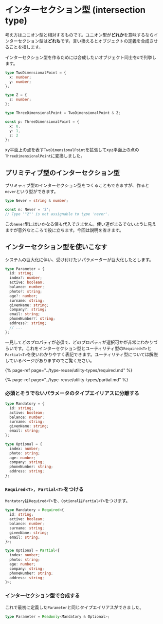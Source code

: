 # インターセクション型 \(intersection type\)

考え方はユニオン型と相対するものです。ユニオン型が**どれか**を意味するならインターセクション型は**どれも**です。言い換えるとオブジェクトの定義を合成させることを指します。

インターセクション型を作るためには合成したいオブジェクト同士を`&`で列挙します。

```typescript
type TwoDimensionalPoint = {
  x: number;
  y: number;
};

type Z = {
  z: number;
};

type ThreeDimensionalPoint = TwoDimensionalPoint & Z;

const p: ThreeDimensionalPoint = {
  x: 0,
  y: 1,
  z: 2
};
```

xy平面上の点を表す`TwoDimensionalPoint`を拡張してxyz平面上の点の`ThreeDimensionalPoint`に変換しました。

## プリミティブ型のインターセクション型

プリミティブ型のインターセクション型をつくることもできますが、作ると`never`という型ができます。

```typescript
type Never = string & number;

const n: Never = '2';
// Type '"2"' is not assignable to type 'never'.
```

この`never`型にはいかなる値も代入できません。使い道がまるでないように見えますが意外なところで役に立ちます。今回は説明を省きます。

## インターセクション型を使いこなす

システムの巨大化に伴い、受け付けたいパラメーターが巨大化したとします。

```typescript
type Parameter = {
  id: string;
  index?: number;
  active: boolean;
  balance: number;
  photo?: string;
  age?: number;
  surname: string;
  givenName: string;
  company?: string;
  email: string;
  phoneNumber?: string;
  address?: string;
  // ...
};
```

一見してどのプロパティが必須で、どのプロパティが選択可かが非常にわかりづらいです。これをインターセクション型とユーティリティ型の`Required<T>`と`Partial<T>`を使いわかりやすく表記できます。ユーティリティ型については解説しているページがありますのでご覧ください。

{% page-ref page="../type-reuse/utility-types/required.md" %}

{% page-ref page="../type-reuse/utility-types/partial.md" %}

### 必須とそうでないパラメータのタイプエイリアスに分離する

```typescript
type Mandatory = {
  id: string;
  active: boolean;
  balance: number;
  surname: string;
  givenName: string;
  email: string;
};

type Optional = {
  index: number;
  photo: string;
  age: number;
  company: string;
  phoneNumber: string;
  address: string;
};
```

### `Required<T>, Partial<T>`をつける

`Mantatory`は`Required<T>`を、`Optional`は`Partial<T>`をつけます。

```typescript
type Mandatory = Required<{
  id: string;
  active: boolean;
  balance: number;
  surname: string;
  givenName: string;
  email: string;
}>;

type Optional = Partial<{
  index: number;
  photo: string;
  age: number;
  company: string;
  phoneNumber: string;
  address: string;
}>;
```

### インターセクション型で合成する

これで最初に定義した`Parameter`と同じタイプエイリアスができました。

```typescript
type Parameter = Readonly<Mandatory & Optional>;
```

